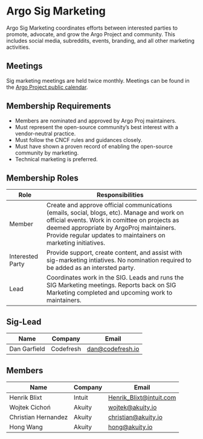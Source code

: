 # Argo Sig Marketing

Argo Sig Marketing coordinates efforts between interested parties to promote, advocate, and grow the Argo Project and community. This includes social media, subreddits, events, branding, and all other marketing activities.

## Meetings
Sig marketing meetings are held twice monthly. Meetings can be found in the [Argo Project public calendar](https://calendar.google.com/calendar/embed?src=argoproj%40gmail.com&ctz=America%2FDenver).

## Membership Requirements 
- Members are nominated and approved by Argo Proj maintainers. 
- Must represent the open-source community’s best interest with a vendor-neutral practice.
- Must follow the CNCF rules and guidances closely.
- Must have shown a proven record of enabling the open-source community by marketing.
- Technical marketing is preferred.

## Membership Roles
| Role | Responsibilities | 
|-------------------|------------------------------------------------------|
| Member | Create and approve official communications (emails, social, blogs, etc). Manage and work on official events. Work in comittee on projects as deemed appropriate by ArgoProj maintainers. Provide regular updates to maintainers on marketing initiatives. |
| Interested Party | Provide support, create content, and assist with sig-marketing intiatives. No nomination required to be added as an intersted party. |
| Lead | Coordinates work in the SIG. Leads and runs the SIG Marketing meetings. Reports back on SIG Marketing completed and upcoming work to maintainers. |

## Sig-Lead
| Name | Company | Email |
|--------------------------|-------------|---------------------|
| Dan Garfield | Codefresh | dan@codefresh.io |

## Members
| Name | Company | Email |
|--------------------------|-------------|---------------------|
| Henrik Blixt | Intuit | Henrik_Blixt@intuit.com  |
| Wojtek Cichoń | Akuity | wojtek@akuity.io  |
| Christian Hernandez | Akuity | christian@akuity.io  |
| Hong Wang | Akuity | hong@akuity.io  |
